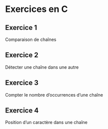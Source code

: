 # Exercices en C

## Exercice 1
Comparaison de chaînes

## Exercice 2
Détecter une chaîne dans une autre

## Exercice 3
Compter le nombre d’occurrences d’une chaîne

## Exercice 4
Position d’un caractère dans une chaîne

